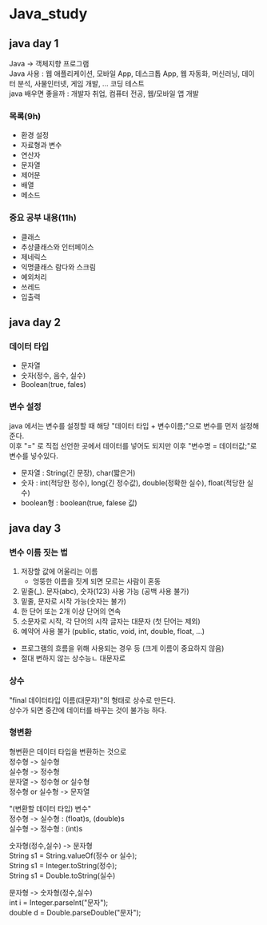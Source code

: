 # Java_study
## java day 1
Java -> 객체지향 프로그램  
Java 사용 : 웹 애플리케이션, 모바일 App, 데스크톱 App, 웹 자동화, 머신러닝, 데이터 분석, 사물인터넷, 게임 개발, ... 코딩 테스트  
java  배우면 좋을까 : 개발자 취업, 컴퓨터 전공, 웹/모바일 앱 개발  
  
### 목록(9h)
- 환경 설정
- 자료형과 변수
- 연산자
- 문자열
- 제어문
- 배열
- 메소드

### 중요 공부 내용(11h)
- 클래스
- 추상클래스와 인터페이스
- 제네릭스
- 익명클래스 람다와 스크림
- 예외처리
- 쓰레드
- 입출력

## java day 2

### 데이터 타입
- 문자열
- 숫자(정수, 음수, 실수)
- Boolean(true, fales)
  
### 변수 설정
java 에서는 변수를 설정할 때 해당 "데이터 타입 + 변수이름;"으로 변수를 먼저 설정해준다.  
이후 "=" 로 직접 선언한 곳에서 데이터를 넣어도 되지만 이후 "변수명 = 데이터값;"로 변수를 넣수있다.
- 문자열 : String(긴 문장), char(짧은거)
- 숫자 : int(적당한 정수), long(긴 정수값), double(정확한 실수), float(적당한 실수)
- boolean형 : boolean(true, falese 값)
  
## java day 3

### 변수 이름 짓는 법
1. 저장할 값에 어울리는 이름
    - 엉뚱한 이름을 짓게 되면 모르는 사람이 혼동
2. 밑줄(_). 문자(abc), 숫자(123) 사용 가능 (공백 사용 불가)
3. 밑줄, 문자로 시작 가능(숫자는 불가)
4. 한 단어 또는 2개 이상 단어의 연속
5. 소문자로 시작, 각 단어의 시작 글자는 대문자 (첫 단어는 제외)
6. 예약어 사용 불가 (public, static, void, int, double, float, ...)
  
- 프로그램의 흐름을 위해 사용되는 경우 등 (크게 이름이 중요하지 않음)
- 절대 변하지 않는 상수능ㄴ 대문자로

### 상수
"final 데이터타입 이름(대문자)"의 형태로 상수로 만든다.  
상수가 되면 중간에 데이터를 바꾸는 것이 불가능 하다.  

### 형변환
형변환은 데이터 타입을 변환하는 것으로  
정수형 -> 실수형  
실수형 -> 정수형  
문자열 -> 정수형 or 실수형  
정수형 or 실수형 -> 문자열  
  
"(변환할 데이터 타입) 변수"   
정수형 -> 실수형 : (float)s, (double)s  
실수형 -> 정수형 : (int)s  
  
숫자형(정수,실수) -> 문자형  
String s1 = String.valueOf(정수 or 실수);  
String s1 = Integer.toString(정수);  
String s1 = Double.toString(실수)  

문자형 -> 숫자형(정수,실수)  
int i = Integer.parseInt("문자");  
double d = Double.parseDouble("문자");  

